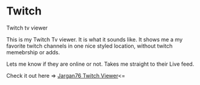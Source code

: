 # Twitch
Twitch tv viewer

This is my Twitch Tv viewer. It is what it sounds like. 
It shows me a my favorite twitch channels in one nice styled location, 
without twitch memebrship or adds. 

Lets me know if they are online or not.
Takes me straight to their Live feed.

Check it out here =>
 [Jargan76 Twitch Viewer](http://jargan76.github.io/twitch)<=
